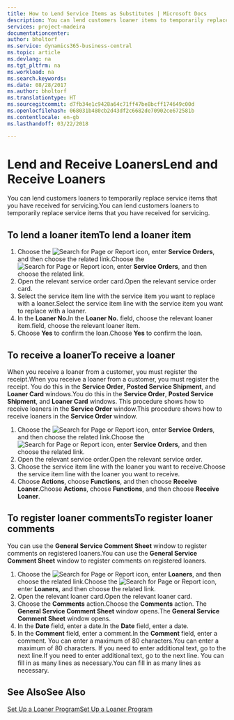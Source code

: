 ```yaml
---
title: How to Lend Service Items as Substitutes | Microsoft Docs
description: You can lend customers loaner items to temporarily replace service items that you have received for servicing.
services: project-madeira
documentationcenter: 
author: bholtorf
ms.service: dynamics365-business-central
ms.topic: article
ms.devlang: na
ms.tgt_pltfrm: na
ms.workload: na
ms.search.keywords: 
ms.date: 08/28/2017
ms.author: bholtorf
ms.translationtype: HT
ms.sourcegitcommit: d7fb34e1c9428a64c71ff47be8bcff174649c00d
ms.openlocfilehash: 068031b480cb2d43df2c6682de70902ce672581b
ms.contentlocale: en-gb
ms.lasthandoff: 03/22/2018

---
```

# <a name="lend-and-receive-loaners"></a><span data-ttu-id="0f694-103">Lend and Receive Loaners</span><span class="sxs-lookup"><span data-stu-id="0f694-103">Lend and Receive Loaners</span></span>
<span data-ttu-id="0f694-104">You can lend customers loaners to temporarily replace service items that you have received for servicing.</span><span class="sxs-lookup"><span data-stu-id="0f694-104">You can lend customers loaners to temporarily replace service items that you have received for servicing.</span></span>  
  
## <a name="to-lend-a-loaner-item"></a><span data-ttu-id="0f694-105">To lend a loaner item</span><span class="sxs-lookup"><span data-stu-id="0f694-105">To lend a loaner item</span></span>    
1. <span data-ttu-id="0f694-106">Choose the ![Search for Page or Report](media/ui-search/search_small.png "Search for Page or Report icon") icon, enter **Service Orders**, and then choose the related link.</span><span class="sxs-lookup"><span data-stu-id="0f694-106">Choose the ![Search for Page or Report](media/ui-search/search_small.png "Search for Page or Report icon") icon, enter **Service Orders**, and then choose the related link.</span></span>  
2. <span data-ttu-id="0f694-107">Open the relevant service order card.</span><span class="sxs-lookup"><span data-stu-id="0f694-107">Open the relevant service order card.</span></span>  
3. <span data-ttu-id="0f694-108">Select the service item line with the service item you want to replace with a loaner.</span><span class="sxs-lookup"><span data-stu-id="0f694-108">Select the service item line with the service item you want to replace with a loaner.</span></span>  
4. <span data-ttu-id="0f694-109">In the **Loaner No.**</span><span class="sxs-lookup"><span data-stu-id="0f694-109">In the **Loaner No.**</span></span> <span data-ttu-id="0f694-110">field, choose the relevant loaner item.</span><span class="sxs-lookup"><span data-stu-id="0f694-110">field, choose the relevant loaner item.</span></span>  
5. <span data-ttu-id="0f694-111">Choose **Yes** to confirm the loan.</span><span class="sxs-lookup"><span data-stu-id="0f694-111">Choose **Yes** to confirm the loan.</span></span>  

## <a name="to-receive-a-loaner"></a><span data-ttu-id="0f694-112">To receive a loaner</span><span class="sxs-lookup"><span data-stu-id="0f694-112">To receive a loaner</span></span>  
<span data-ttu-id="0f694-113">When you receive a loaner from a customer, you must register the receipt.</span><span class="sxs-lookup"><span data-stu-id="0f694-113">When you receive a loaner from a customer, you must register the receipt.</span></span> <span data-ttu-id="0f694-114">You do this in the **Service Order**, **Posted Service Shipment**, and **Loaner Card** windows.</span><span class="sxs-lookup"><span data-stu-id="0f694-114">You do this in the **Service Order**, **Posted Service Shipment**, and **Loaner Card** windows.</span></span> <span data-ttu-id="0f694-115">This procedure shows how to receive loaners in the **Service Order** window.</span><span class="sxs-lookup"><span data-stu-id="0f694-115">This procedure shows how to receive loaners in the **Service Order** window.</span></span>  
  
1. <span data-ttu-id="0f694-116">Choose the ![Search for Page or Report](media/ui-search/search_small.png "Search for Page or Report icon") icon, enter **Service Orders**, and then choose the related link.</span><span class="sxs-lookup"><span data-stu-id="0f694-116">Choose the ![Search for Page or Report](media/ui-search/search_small.png "Search for Page or Report icon") icon, enter **Service Orders**, and then choose the related link.</span></span>  
2. <span data-ttu-id="0f694-117">Open the relevant service order.</span><span class="sxs-lookup"><span data-stu-id="0f694-117">Open the relevant service order.</span></span>  
3. <span data-ttu-id="0f694-118">Choose the service item line with the loaner you want to receive.</span><span class="sxs-lookup"><span data-stu-id="0f694-118">Choose the service item line with the loaner you want to receive.</span></span>  
4. <span data-ttu-id="0f694-119">Choose **Actions**, choose **Functions**, and then choose **Receive Loaner**.</span><span class="sxs-lookup"><span data-stu-id="0f694-119">Choose **Actions**, choose **Functions**, and then choose **Receive Loaner**.</span></span>  

## <a name="to-register-loaner-comments"></a><span data-ttu-id="0f694-120">To register loaner comments</span><span class="sxs-lookup"><span data-stu-id="0f694-120">To register loaner comments</span></span>  
<span data-ttu-id="0f694-121">You can use the **General Service Comment Sheet** window to register comments on registered loaners.</span><span class="sxs-lookup"><span data-stu-id="0f694-121">You can use the **General Service Comment Sheet** window to register comments on registered loaners.</span></span>  
  
1. <span data-ttu-id="0f694-122">Choose the ![Search for Page or Report](media/ui-search/search_small.png "Search for Page or Report icon") icon, enter **Loaners**, and then choose the related link.</span><span class="sxs-lookup"><span data-stu-id="0f694-122">Choose the ![Search for Page or Report](media/ui-search/search_small.png "Search for Page or Report icon") icon, enter **Loaners**, and then choose the related link.</span></span>  
2. <span data-ttu-id="0f694-123">Open the relevant loaner card.</span><span class="sxs-lookup"><span data-stu-id="0f694-123">Open the relevant loaner card.</span></span>  
3. <span data-ttu-id="0f694-124">Choose the **Comments** action.</span><span class="sxs-lookup"><span data-stu-id="0f694-124">Choose the **Comments** action.</span></span> <span data-ttu-id="0f694-125">The **General Service Comment Sheet** window opens.</span><span class="sxs-lookup"><span data-stu-id="0f694-125">The **General Service Comment Sheet** window opens.</span></span>  
4. <span data-ttu-id="0f694-126">In the **Date** field, enter a date.</span><span class="sxs-lookup"><span data-stu-id="0f694-126">In the **Date** field, enter a date.</span></span>  
5. <span data-ttu-id="0f694-127">In the **Comment** field, enter a comment.</span><span class="sxs-lookup"><span data-stu-id="0f694-127">In the **Comment** field, enter a comment.</span></span> <span data-ttu-id="0f694-128">You can enter a maximum of 80 characters.</span><span class="sxs-lookup"><span data-stu-id="0f694-128">You can enter a maximum of 80 characters.</span></span> <span data-ttu-id="0f694-129">If you need to enter additional text, go to the next line.</span><span class="sxs-lookup"><span data-stu-id="0f694-129">If you need to enter additional text, go to the next line.</span></span> <span data-ttu-id="0f694-130">You can fill in as many lines as necessary.</span><span class="sxs-lookup"><span data-stu-id="0f694-130">You can fill in as many lines as necessary.</span></span>  
  
## <a name="see-also"></a><span data-ttu-id="0f694-131">See Also</span><span class="sxs-lookup"><span data-stu-id="0f694-131">See Also</span></span>  
[<span data-ttu-id="0f694-132">Set Up a Loaner Program</span><span class="sxs-lookup"><span data-stu-id="0f694-132">Set Up a Loaner Program</span></span>](service-how-setup-loaner-program.md)   

